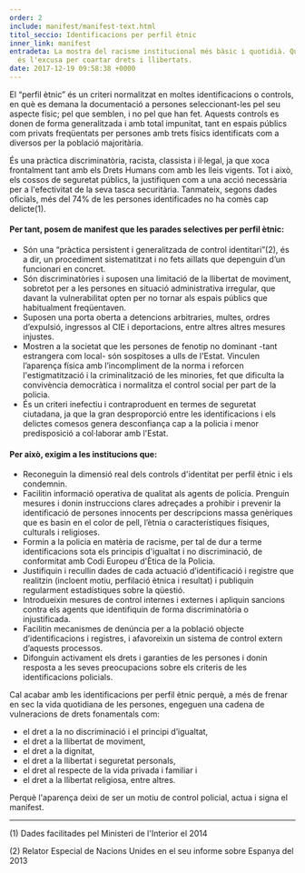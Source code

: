 ```yaml
---
order: 2
include: manifest/manifest-text.html
titol_seccio: Identificacions per perfil ètnic
inner_link: manifest
entradeta: La mostra del racisme institucional més bàsic i quotidià. Quan la seguretat
  és l'excusa per coartar drets i llibertats.
date: 2017-12-19 09:58:38 +0000
---
```

El “perfil ètnic” és un criteri normalitzat en moltes identificacions o controls, en què es demana la documentació a persones seleccionant-les pel seu aspecte físic; pel que semblen, i no pel que han fet. Aquests controls es donen de forma generalitzada i amb total impunitat, tant en espais públics com privats freqüentats per persones amb trets físics identificats com a diversos per la població majoritària.

És una pràctica discriminatòria, racista, classista i il·legal, ja que xoca frontalment tant amb els Drets Humans com amb les lleis vigents. Tot i això, els cossos de seguretat públics, la justifiquen com a una acció necessària per a l'efectivitat de la seva tasca securitària. Tanmateix, segons dades oficials, més del 74% de les persones identificades no ha comès cap delicte<span class="a1-note">(1)</span>.

#### Per tant, posem de manifest que les parades selectives per perfil ètnic:

* Són una “pràctica persistent i generalitzada de control identitari”<span class="a1-note">(2)</span>, és a dir, un procediment sistematitzat i no fets aïllats que depenguin d’un funcionari en concret.
* Són discriminatòries i suposen una limitació de la llibertat de moviment, sobretot per a les persones en situació administrativa irregular, que davant la vulnerabilitat opten per no tornar als espais públics que habitualment freqüentaven.
* Suposen una porta oberta a detencions arbitraries, multes, ordres d’expulsió, ingressos al CIE i deportacions, entre altres altres mesures injustes.
* Mostren a la societat que les persones de fenotip no dominant -tant estrangera com local- són sospitoses a ulls de l'Estat. Vinculen l’aparença física amb l’incompliment de la norma i reforcen l'estigmatització i la criminalització de les minories, fet que dificulta la convivència democràtica i normalitza el control social per part de la policia.
* És un criteri inefectiu i contraproduent en termes de seguretat ciutadana, ja que la gran desproporció entre les identificacions i els delictes comesos genera desconfiança cap a la policia i menor predisposició a col·laborar amb l'Estat.

#### Per això, exigim a les institucions que:

* Reconeguin la dimensió real dels controls d'identitat per perfil ètnic i els condemnin.
* Facilitin informació operativa de qualitat als agents de policia. Prenguin mesures i donin instruccions clares adreçades a prohibir i prevenir la identificació de persones innocents per descripcions massa genèriques que es basin en el color de pell, l’ètnia o característiques físiques, culturals i religioses.
* Formin a la policia en matèria de racisme, per tal de dur a terme identificacions sota els principis d'igualtat i no discriminació, de conformitat amb Codi Europeu d'Ètica de la Policia.
* Justifiquin i recullin dades de cada actuació d’identificació i registre que realitzin (incloent motiu, perfilació ètnica i resultat) i publiquin regularment estadístiques sobre la qüestió.
* Introdueixin mesures de control internes i externes i apliquin sancions contra els agents que identifiquin de forma discriminatòria o injustificada.
* Facilitin mecanismes de denúncia per a la població objecte d’identificacions i registres, i afavoreixin un sistema de control extern d’aquests processos.
* Difonguin activament els drets i garanties de les persones i donin resposta a les seves preocupacions sobre els criteris de les identificacions policials.

Cal acabar amb les identificacions per perfil ètnic perquè, a més de frenar en sec la vida quotidiana de les persones, engeguen una cadena de vulneracions de drets fonamentals com:

* el dret a la no discriminació i el principi d’igualtat,
* el dret a la llibertat de moviment,
* el dret a la dignitat,
* el dret a la llibertat i seguretat personals,
* el dret al respecte de la vida privada i familiar i
* el dret a la llibertat religiosa, entre altres.

Perquè l'aparença deixi de ser un motiu de control policial, actua i signa el manifest.
<hr>
<div class="a1-note">
<p>(1) Dades facilitades pel Ministeri de l'Interior el 2014</p>
<p>(2) Relator Especial de Nacions Unides en el seu informe sobre Espanya del 2013</p>
</div>